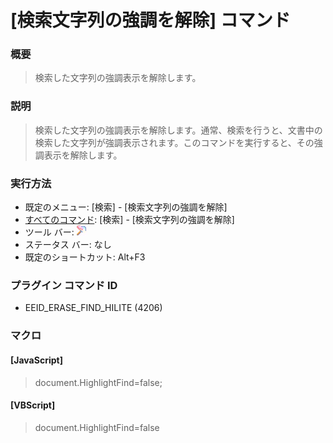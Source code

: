# \[検索文字列の強調を解除\] コマンド

### 概要

> 検索した文字列の強調表示を解除します。

### 説明

> 検索した文字列の強調表示を解除します。通常、検索を行うと、文書中の検索した文字列が強調表示されます。このコマンドを実行すると、その強調表示を解除します。

### 実行方法

- 既定のメニュー: \[検索\] \- \[検索文字列の強調を解除\]
- [すべてのコマンド](../../glossary/allcommands): \[検索\] \- \[検索文字列の強調を解除\]
- ツール バー:
![](../../images/erasefindhilite.gif)
- ステータス バー: なし
- 既定のショートカット: Alt+F3

### プラグイン コマンド ID

- EEID\_ERASE\_FIND\_HILITE (4206)

### マクロ

#### \[JavaScript\]

> document.HighlightFind=false;

#### \[VBScript\]

> document.HighlightFind=false